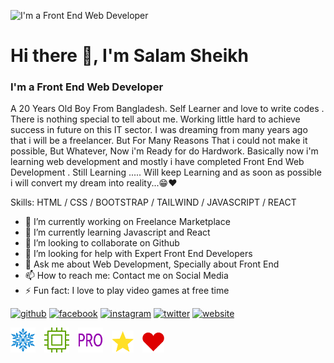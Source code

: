 ![I'm a Front End Web Developer](https://scontent.fdac22-1.fna.fbcdn.net/v/t39.30808-6/265968674_2123764201109629_6841235059083838157_n.jpg?stp=dst-jpg_p960x960&_nc_cat=105&ccb=1-6&_nc_sid=e3f864&_nc_eui2=AeFmD-OH7uJT0VJWLDFnXyIMhGYk9ht1R_iEZiT2G3VH-LeXysrqvNMs_IW4AkucgW6RPpGp1xWlvt_9Vfn-2X37&_nc_ohc=f6Fxcoluy1AAX9OeMC-&tn=u_ZgvdZdrJbC27EE&_nc_ht=scontent.fdac22-1.fna&oh=00_AT8mCfhU-EchSsDGzq2-veoToPXAaukR42teWV-m31TAow&oe=62890ADA)
# Hi there 👋, I'm Salam Sheikh
### I'm a Front End Web Developer

A 20 Years Old Boy From Bangladesh. Self Learner and love to write codes . There is nothing special to tell about me.  Working little hard to achieve success in future on this IT sector. I was dreaming from many years ago that i will be a freelancer.  But For Many Reasons That i could not make it possible, But Whatever, Now i'm Ready for do Hardwork. Basically now i'm learning web development and mostly i have completed Front End Web Development . Still Learning ..... Will keep Learning and as soon as possible i will convert my dream into reality...😁❤️

Skills: HTML / CSS / BOOTSTRAP / TAILWIND / JAVASCRIPT / REACT

- 🔭 I’m currently working on Freelance Marketplace 
- 🌱 I’m currently learning Javascript and React 
- 👯 I’m looking to collaborate on Github 
- 🤔 I’m looking for help with Expert Front End Developers 
- 💬 Ask me about Web Development, Specially about Front End 
- 📫 How to reach me: Contact me on Social Media 
- ⚡ Fun fact: I love to play video games at free time 


[<img src='https://cdn.jsdelivr.net/npm/simple-icons@3.0.1/icons/github.svg' alt='github' height='40'>](https://github.com/https://github.com/Dev-SalamSheikh)  [<img src='https://cdn.jsdelivr.net/npm/simple-icons@3.0.1/icons/facebook.svg' alt='facebook' height='40'>](https://www.facebook.com/https://www.facebook.com/Reyad.Ambivert/)  [<img src='https://cdn.jsdelivr.net/npm/simple-icons@3.0.1/icons/instagram.svg' alt='instagram' height='40'>](https://www.instagram.com/https://www.instagram.com/54l4m_5he1kh//)  [<img src='https://cdn.jsdelivr.net/npm/simple-icons@3.0.1/icons/twitter.svg' alt='twitter' height='40'>](https://twitter.com/https://www.twitter.com/54l4m_5he1kh/)  [<img src='https://cdn.jsdelivr.net/npm/simple-icons@3.0.1/icons/icloud.svg' alt='website' height='40'>](https://salamsheikh.netlify.app/)  

<a href='https://archiveprogram.github.com/'><img src='https://raw.githubusercontent.com/acervenky/animated-github-badges/master/assets/acbadge.gif' width='40' height='40'></a> <a href='https://docs.github.com/en/developers'><img src='https://raw.githubusercontent.com/acervenky/animated-github-badges/master/assets/devbadge.gif' width='40' height='40'></a> <a href='https://github.com/pricing'><img src='https://raw.githubusercontent.com/acervenky/animated-github-badges/master/assets/pro.gif' width='40' height='40'></a> <a href='https://stars.github.com/'><img src='https://raw.githubusercontent.com/acervenky/animated-github-badges/master/assets/starbadge.gif' width='35' height='35'></a> <a href='https://docs.github.com/en/github/supporting-the-open-source-community-with-github-sponsors'><img src='https://raw.githubusercontent.com/acervenky/animated-github-badges/master/assets/sponsorbadge.gif' width='35' height='35'></a> 

